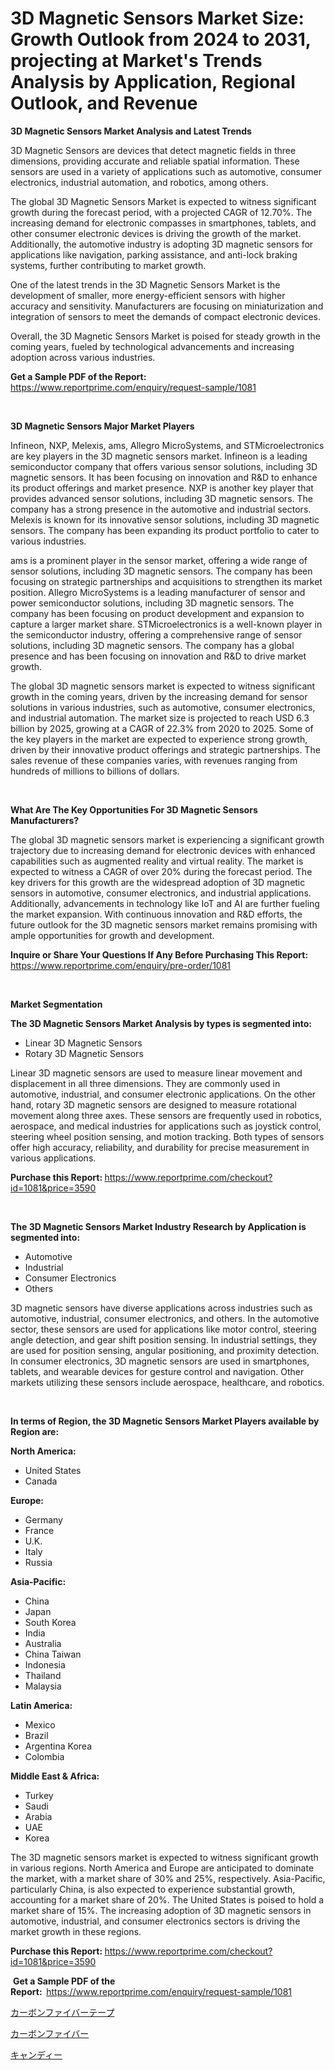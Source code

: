 <p><h1>3D Magnetic Sensors Market Size: Growth Outlook from 2024 to 2031, projecting at Market's Trends Analysis by Application, Regional Outlook, and Revenue</h1></p><p><strong>3D Magnetic Sensors Market Analysis and Latest Trends</strong></p>
<p><p>3D Magnetic Sensors are devices that detect magnetic fields in three dimensions, providing accurate and reliable spatial information. These sensors are used in a variety of applications such as automotive, consumer electronics, industrial automation, and robotics, among others.</p><p>The global 3D Magnetic Sensors Market is expected to witness significant growth during the forecast period, with a projected CAGR of 12.70%. The increasing demand for electronic compasses in smartphones, tablets, and other consumer electronic devices is driving the growth of the market. Additionally, the automotive industry is adopting 3D magnetic sensors for applications like navigation, parking assistance, and anti-lock braking systems, further contributing to market growth.</p><p>One of the latest trends in the 3D Magnetic Sensors Market is the development of smaller, more energy-efficient sensors with higher accuracy and sensitivity. Manufacturers are focusing on miniaturization and integration of sensors to meet the demands of compact electronic devices.</p><p>Overall, the 3D Magnetic Sensors Market is poised for steady growth in the coming years, fueled by technological advancements and increasing adoption across various industries.</p></p>
<p><strong>Get a Sample PDF of the Report:&nbsp;</strong> <a href="https://www.reportprime.com/enquiry/request-sample/1081">https://www.reportprime.com/enquiry/request-sample/1081</a></p>
<p>&nbsp;</p>
<p><strong>3D Magnetic Sensors Major Market Players</strong></p>
<p><p>Infineon, NXP, Melexis, ams, Allegro MicroSystems, and STMicroelectronics are key players in the 3D magnetic sensors market. Infineon is a leading semiconductor company that offers various sensor solutions, including 3D magnetic sensors. It has been focusing on innovation and R&D to enhance its product offerings and market presence. NXP is another key player that provides advanced sensor solutions, including 3D magnetic sensors. The company has a strong presence in the automotive and industrial sectors. Melexis is known for its innovative sensor solutions, including 3D magnetic sensors. The company has been expanding its product portfolio to cater to various industries.</p><p>ams is a prominent player in the sensor market, offering a wide range of sensor solutions, including 3D magnetic sensors. The company has been focusing on strategic partnerships and acquisitions to strengthen its market position. Allegro MicroSystems is a leading manufacturer of sensor and power semiconductor solutions, including 3D magnetic sensors. The company has been focusing on product development and expansion to capture a larger market share. STMicroelectronics is a well-known player in the semiconductor industry, offering a comprehensive range of sensor solutions, including 3D magnetic sensors. The company has a global presence and has been focusing on innovation and R&D to drive market growth.</p><p>The global 3D magnetic sensors market is expected to witness significant growth in the coming years, driven by the increasing demand for sensor solutions in various industries, such as automotive, consumer electronics, and industrial automation. The market size is projected to reach USD 6.3 billion by 2025, growing at a CAGR of 22.3% from 2020 to 2025. Some of the key players in the market are expected to experience strong growth, driven by their innovative product offerings and strategic partnerships. The sales revenue of these companies varies, with revenues ranging from hundreds of millions to billions of dollars.</p></p>
<p>&nbsp;</p>
<p><strong>What Are The Key Opportunities For 3D Magnetic Sensors Manufacturers?</strong></p>
<p><p>The global 3D magnetic sensors market is experiencing a significant growth trajectory due to increasing demand for electronic devices with enhanced capabilities such as augmented reality and virtual reality. The market is expected to witness a CAGR of over 20% during the forecast period. The key drivers for this growth are the widespread adoption of 3D magnetic sensors in automotive, consumer electronics, and industrial applications. Additionally, advancements in technology like IoT and AI are further fueling the market expansion. With continuous innovation and R&D efforts, the future outlook for the 3D magnetic sensors market remains promising with ample opportunities for growth and development.</p></p>
<p><strong>Inquire or Share Your Questions If Any Before Purchasing This Report:</strong> <a href="https://www.reportprime.com/enquiry/pre-order/1081">https://www.reportprime.com/enquiry/pre-order/1081</a></p>
<p>&nbsp;</p>
<p><strong>Market Segmentation</strong></p>
<p><strong>The 3D Magnetic Sensors Market Analysis by types is segmented into:</strong></p>
<p><ul><li>Linear 3D Magnetic Sensors</li><li>Rotary 3D Magnetic Sensors</li></ul></p>
<p><p>Linear 3D magnetic sensors are used to measure linear movement and displacement in all three dimensions. They are commonly used in automotive, industrial, and consumer electronic applications. On the other hand, rotary 3D magnetic sensors are designed to measure rotational movement along three axes. These sensors are frequently used in robotics, aerospace, and medical industries for applications such as joystick control, steering wheel position sensing, and motion tracking. Both types of sensors offer high accuracy, reliability, and durability for precise measurement in various applications.</p></p>
<p><strong>Purchase this Report:&nbsp;</strong><a href="https://www.reportprime.com/checkout?id=1081&price=3590">https://www.reportprime.com/checkout?id=1081&price=3590</a></p>
<p>&nbsp;</p>
<p><strong>The 3D Magnetic Sensors Market Industry Research by Application is segmented into:</strong></p>
<p><ul><li>Automotive</li><li>Industrial</li><li>Consumer Electronics</li><li>Others</li></ul></p>
<p><p>3D magnetic sensors have diverse applications across industries such as automotive, industrial, consumer electronics, and others. In the automotive sector, these sensors are used for applications like motor control, steering angle detection, and gear shift position sensing. In industrial settings, they are used for position sensing, angular positioning, and proximity detection. In consumer electronics, 3D magnetic sensors are used in smartphones, tablets, and wearable devices for gesture control and navigation. Other markets utilizing these sensors include aerospace, healthcare, and robotics.</p></p>
<p>&nbsp;</p>
<p><strong>In terms of Region, the 3D Magnetic Sensors Market Players available by Region are:</strong></p>
<p>
    <p> <strong> North America: </strong>
        <ul>
            <li>United States</li>
            <li>Canada</li>
        </ul>
        </p> 
    <p> <strong> Europe: </strong>
        <ul>
            <li>Germany</li>
            <li>France</li>
            <li>U.K.</li>
            <li>Italy</li>
            <li>Russia</li>
        </ul>
        </p> 
    <p> <strong> Asia-Pacific: </strong>
        <ul>
            <li>China</li>
            <li>Japan</li>
            <li>South Korea</li>
            <li>India</li>
            <li>Australia</li>
            <li>China Taiwan</li>
            <li>Indonesia</li>
            <li>Thailand</li>
            <li>Malaysia</li>
        </ul>
        </p> 
    <p> <strong> Latin America: </strong>
        <ul>
            <li>Mexico</li>
            <li>Brazil</li>
            <li>Argentina Korea</li>
            <li>Colombia</li>
        </ul>
        </p> 
    <p> <strong> Middle East & Africa: </strong>
        <ul>
            <li>Turkey</li>
            <li>Saudi</li>
            <li>Arabia</li>
            <li>UAE</li>
            <li>Korea</li>
        </ul>
    </p>
    </p>
<p><p>The 3D magnetic sensors market is expected to witness significant growth in various regions. North America and Europe are anticipated to dominate the market, with a market share of 30% and 25%, respectively. Asia-Pacific, particularly China, is also expected to experience substantial growth, accounting for a market share of 20%. The United States is poised to hold a market share of 15%. The increasing adoption of 3D magnetic sensors in automotive, industrial, and consumer electronics sectors is driving the market growth in these regions.</p></p>
<p><strong>Purchase this Report: </strong><a href="https://www.reportprime.com/checkout?id=1081&price=3590">https://www.reportprime.com/checkout?id=1081&price=3590</a></p>
<p>&nbsp;<strong>Get a Sample PDF of the Report:&nbsp;&nbsp;</strong><a href="https://www.reportprime.com/enquiry/request-sample/1081">https://www.reportprime.com/enquiry/request-sample/1081</a></p>
<p><strong></strong></p>
<p><p><a href="https://github.com/zoetazuur/Market-Research-Report-List-1/blob/main/95575308578.md">カーボンファイバーテープ</a></p><p><a href="https://github.com/dadanedu33/Market-Research-Report-List-1/blob/main/95954038577.md">カーボンファイバー</a></p><p><a href="https://github.com/ihabdkwlxs948/Market-Research-Report-List-1/blob/main/74767648576.md">キャンディー</a></p></p>